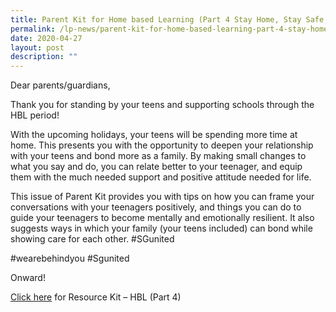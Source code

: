```yaml
---
title: Parent Kit for Home based Learning (Part 4 Stay Home, Stay Safe, Stay Curious!
permalink: /lp-news/parent-kit-for-home-based-learning-part-4-stay-home-stay-safe-stay-curious/
date: 2020-04-27
layout: post
description: ""
---
```

Dear parents/guardians,

Thank you for standing by your teens and supporting schools through the HBL period!

With the upcoming holidays, your teens will be spending more time at home. This presents you with the opportunity to deepen your relationship with your teens and bond more as a family. By making small changes to what you say and do, you can relate better to your teenager, and equip them with the much needed support and positive attitude needed for life.

This issue of Parent Kit provides you with tips on how you can frame your conversations with your teenagers positively, and things you can do to guide your teenagers to become mentally and emotionally resilient. It also suggests ways in which your family (your teens included) can bond while showing care for each other. #SGunited

#wearebehindyou #Sgunited

Onward!

[Click here](/files/Resource-Kit-HBL-Part-4.pdf) for Resource Kit – HBL (Part 4)